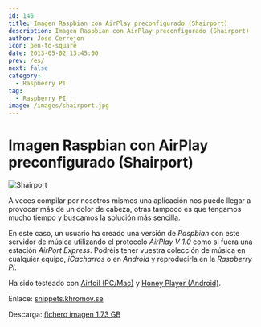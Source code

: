 ```yaml
---
id: 146
title: Imagen Raspbian con AirPlay preconfigurado (Shairport)
description: Imagen Raspbian con AirPlay preconfigurado (Shairport)
author: Jose Cerrejon
icon: pen-to-square
date: 2013-05-02 13:45:00
prev: /es/
next: false
category:
  - Raspberry PI
tag:
  - Raspberry PI
image: /images/shairport.jpg
---
```


# Imagen Raspbian con AirPlay preconfigurado (Shairport)

![Shairport](/images/shairport.jpg)

A veces compilar por nosotros mismos una aplicación nos puede llegar a provocar más de un dolor de cabeza, otras tampoco es que tengamos mucho tiempo y buscamos la solución más sencilla.

En este caso, un usuario ha creado una versión de *Raspbian* con este servidor de música utilizando el protocolo *AirPlay V 1.0* como si fuera una estación *AirPort Express*. Podréis tener vuestra colección de música en cualquier equipo, *iCacharros* o en *Android* y reproducirla en la *Raspberry Pi*.

Ha sido testeado con  [Airfoil (PC/Mac)](http://rogueamoeba.com/airfoil/) y [Honey Player (Android)](https://play.google.com/store/apps/details?id=de.rah.airstream&feature=search_result).

Enlace: [snippets.khromov.se](http://snippets.khromov.se/preconfigured-airplay-speaker-shairport-downloadable-raspberry-pi-image/)

Descarga: [fichero imagen 1.73 GB](http://snippets.khromov.se/files/shairport-configured-latest.tar.gz)
